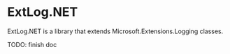 # ExtLog.NET
ExtLog.NET is a library that extends Microsoft.Extensions.Logging classes.

TODO: finish doc